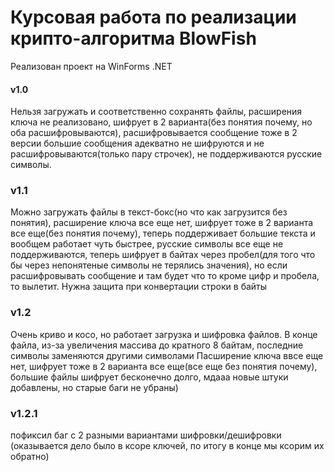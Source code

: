 # Курсовая работа по реализации крипто-алгоритма BlowFish
Реализован проект на WinForms .NET

#### v1.0
Нельзя загружать и соответственно сохранять файлы, 
расширения ключа не реализовано,
шифрует в 2 варианта(без понятия почему, но оба расшифровываются),
расшифровывается сообщение тоже в 2 версии
большие сообщения адекватно не шифруются и не расшифровываются(только пару строчек),
не поддерживаются русские символы.

### v1.1
Можно загружать файлы в текст-бокс(но что как загрузится без понятия),
расширение ключа все еще нет,
шифрует тоже в 2 варианта все еще(без понятия почему),
теперь поддерживает большие текста и вообщем работает чуть быстрее,
русские символы все еще не поддерживаются,
теперь шифрует в байтах через пробел(для того что бы через непонятеные символы не терялись значения),
но если расшифровывать сообщение и там будет что то кроме цифр и пробела, то вылетит. Нужна защита при конвертации строки в байты

### v1.2
Очень криво и косо, но работает загрузка и шифровка файлов. В конце файла, из-за увеличения массива до кратного 8 байтам, последние символы заменяются другими символами
Пасширение ключа ввсе еще нет,
шифрует тоже в 2 варианта все еще(все еще без понятия почему),
большие файлы шифрует бесконечно долго, мдааа
новые штуки добавлены, но старые баги не убраны)

### v1.2.1
пофиксил баг с 2 разными вариантами шифровки/дешифровки (оказывается дело было в ксоре ключей, по итогу в конце мы ксорим их обратно)
